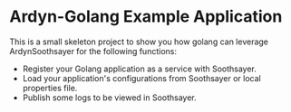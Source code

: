 # Ardyn-Golang Example Application

This is a small skeleton project to show you how golang can leverage ArdynSoothsayer for the following functions:

- Register your Golang application as a service with Soothsayer.
- Load your application's configurations from Soothsayer or  local properties file.
- Publish some logs to be viewed in Soothsayer.

